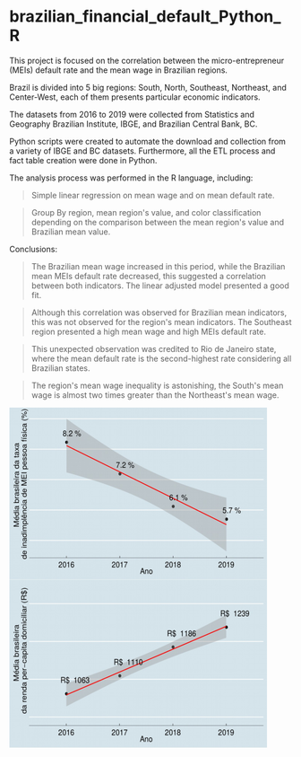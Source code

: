 # brazilian_financial_default_Python_R
This project is focused on the correlation between the micro-entrepreneur (MEIs) default rate and the mean wage in Brazilian regions.

Brazil is divided into 5 big regions: South, North, Southeast, Northeast, and Center-West, each of them presents particular economic indicators.

The datasets from 2016 to 2019 were collected from Statistics and Geography Brazilian Institute, IBGE, and Brazilian Central Bank, BC. 

Python scripts were created to automate the download and collection from a variety of IBGE and BC datasets. Furthermore, all the ETL process and fact table creation were done in Python. 

The analysis process was performed in the R language, including:

  >Simple linear regression on mean wage and on mean default rate.
  
  >Group By region, mean region's value, and color classification depending on the comparison between the mean region's value and Brazilian mean value.

Conclusions: 

  >The Brazilian mean wage increased in this period, while the Brazilian mean MEIs default rate decreased, this suggested a correlation between both indicators. The linear adjusted model presented a good fit.
  
  >Although this correlation was observed for Brazilian mean indicators, this was not observed for the region's mean indicators. The Southeast region presented a high mean wage and high MEIs default rate.
  
  >This unexpected observation was credited to Rio de Janeiro state, where the mean default rate is the second-highest rate considering all Brazilian states.
  
  >The region's mean wage inequality is astonishing, the South's mean wage is almost two times greater than the Northeast's mean wage.


![linear_adjust_english](https://github.com/amandaventurac/brazilian_financial_default_Python_R/blob/main/graficos_juntos_regressao_linear.png)

